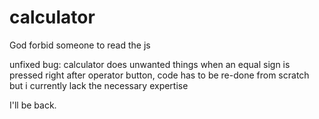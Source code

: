 # calculator
God forbid someone to read the js

unfixed bug: calculator does unwanted things when an equal sign is pressed right after operator button, code has to be re-done from scratch but i currently lack the necessary expertise





I'll be back.